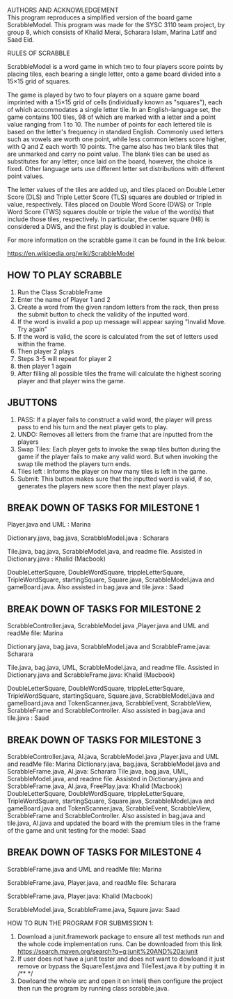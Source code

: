 AUTHORS AND ACKNOWLEDGEMENT  
This program reproduces a simplified version of the board game ScrabbleModel.
This program was made for the SYSC 3110 team project, by group 8, which consists of Khalid Merai, Scharara Islam, Marina Latif and Saad Eid.

RULES OF SCRABBLE 

ScrabbleModel is a word game in which two to four players score points by placing tiles, each bearing a single letter, onto a game board divided into a 15×15 grid of squares.

The game is played by two to four players on a square game board imprinted with a 15×15 grid of cells (individually known as "squares"), each of which accommodates a single letter tile.
In an English-language set, the game contains 100 tiles, 98 of which are marked with a letter and a point value ranging from 1 to 10. The number of points for each lettered tile is based on the letter's frequency in standard English. Commonly used letters such as vowels are worth one point, while less common letters score higher, with Q and Z each worth 10 points. The game also has two blank tiles that are unmarked and carry no point value. The blank tiles can be used as substitutes for any letter; once laid on the board, however, the choice is fixed. Other language sets use different letter set distributions with different point values.

The letter values of the tiles are added up, and tiles placed on Double Letter Score (DLS) and Triple Letter Score (TLS) squares are doubled or tripled in value, respectively. Tiles placed on Double Word Score (DWS) or Triple Word Score (TWS) squares double or triple the value of the word(s) that include those tiles, respectively. In particular, the center square (H8) is considered a DWS, and the first play is doubled in value.

 
For more information on the scrabble game it can be found in the link below.

https://en.wikipedia.org/wiki/ScrabbleModel

HOW TO PLAY SCRABBLE
----------------------------------
1. Run the Class ScrabbleFrame 
2. Enter the name of Player 1 and 2
3. Create a word from the given random letters from the rack, then press the submit button to check the validity of the inputted word.
4. If the word is invalid a pop up message will appear saying "Invalid Move. Try again"
5. If the word is valid, the score is calculated from the set of letters used within the frame.
6. Then player 2 plays
7. Steps 3-5 will repeat for player 2
8. then player 1 again 
9. After filling all possible tiles the frame will calculate the highest scoring player and that player wins the game.

JBUTTONS
-----------------------
1. PASS: If a player fails to construct a valid word, the player will press pass to end his turn and the next player gets to play.
2. UNDO: Removes all letters from the frame that are inputted from the players
3. Swap Tiles: Each player gets to invoke the swap tiles button during the game if the player fails to make any valid word. But when invoking the swap tile method the players turn ends.
4. Tiles left : Informs the player on how many tiles is left in the game.
5. Submit: This button makes sure that the inputted word is valid, if so, generates the players new score then the next player plays.

BREAK DOWN OF TASKS FOR MILESTONE 1
---------------------------------------

Player.java and UML : Marina

Dictionary.java, bag.java, ScrabbleModel.java : Scharara

Tile.java, bag.java, ScrabbleModel.java, and readme file. Assisted in Dictionary.java : Khalid (Macbook)

DoubleLetterSquare, DoubleWordSquare, trippleLetterSquare, TripleWordSquare, startingSquare, Square.java, ScrabbleModel.java and gameBoard.java. Also assisted in bag.java and tile.java : Saad

BREAK DOWN OF TASKS FOR MILESTONE 2
-----------------------------------------

ScrabbleController.java, ScrabbleModel.java ,Player.java and UML and readMe file: Marina

Dictionary.java, bag.java, ScrabbleModel.java and ScrabbleFrame.java: Scharara

Tile.java, bag.java, UML,  ScrabbleModel.java, and readme file. Assisted in Dictionary.java and ScrabbleFrame.java: Khalid (Macbook)

DoubleLetterSquare, DoubleWordSquare, trippleLetterSquare, TripleWordSquare, startingSquare, Square.java, ScrabbleModel.java and gameBoard.java and TokenScanner.java, ScrabbleEvent, ScrabbleView, ScrabbleFrame and ScrabbleController. Also assisted in bag.java and tile.java : Saad


BREAK DOWN OF TASKS FOR MILESTONE 3
-----------------------------------------
ScrabbleController.java, AI.java, ScrabbleModel.java ,Player.java and UML and readMe file: Marina
Dictionary.java, bag.java, ScrabbleModel.java and ScrabbleFrame.java, AI.java: Scharara
Tile.java, bag.java, UML,  ScrabbleModel.java, and readme file. Assisted in Dictionary.java and ScrabbleFrame.java, AI.java, FreePlay.java: Khalid (Macbook)
DoubleLetterSquare, DoubleWordSquare, trippleLetterSquare, TripleWordSquare, startingSquare, Square.java, ScrabbleModel.java and gameBoard.java and TokenScanner.java, ScrabbleEvent, ScrabbleView, ScrabbleFrame and ScrabbleController. Also assisted in bag.java and tile.java, AI.java and updated the board with the premium tiles in the frame of the game and unit testing for the model: Saad

BREAK DOWN OF TASKS FOR MILESTONE 4
-----------------------------------------
ScrabbleFrame.java and UML and readMe file: Marina

ScrabbleFrame.java, Player.java, and readMe file: Scharara

ScrabbleFrame.java, Player.java: Khalid (Macbook)

ScrabbleModel.java, ScrabbleFrame.java, Sqaure.java: Saad

HOW TO RUN THE PROGRAM FOR SUBMISSION 1:
1. Download a junit.framework package to ensure all test methods run and the whole code implementation runs. Can be downloaded from this link https://search.maven.org/search?q=g:junit%20AND%20a:junit
2. If user does not have a junit tester and does not want to dowloand it just remove or bypass the SquareTest.java and TileTest.java it by putting it in /** */
3. Dowloand the whole src and open it on intelij then configure the project then run the program by running class scrabble.java.
